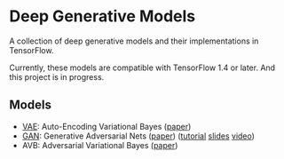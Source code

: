 # Deep Generative Models
A collection of deep generative models and their implementations in TensorFlow.

Currently, these models are compatible with TensorFlow 1.4 or later. And this project is in progress.
## Models
* [VAE](https://github.com/youngleec/DeepGenerativeModels/tree/master/VAE): Auto-Encoding Variational Bayes ([paper](https://arxiv.org/abs/1312.6114))
* [GAN](https://github.com/youngleec/DeepGenerativeModels/tree/master/GAN): Generative Adversarial Nets ([paper](https://arxiv.org/abs/1406.2661)) ([tutorial](https://arxiv.org/abs/1701.00160) [slides](https://media.nips.cc/Conferences/2016/Slides/6202-Slides.pdf) [video](https://channel9.msdn.com/Events/Neural-Information-Processing-Systems-Conference/Neural-Information-Processing-Systems-Conference-NIPS-2016/Generative-Adversarial-Networks))
* AVB: Adversarial Variational Bayes ([paper](https://arxiv.org/abs/1701.04722))


